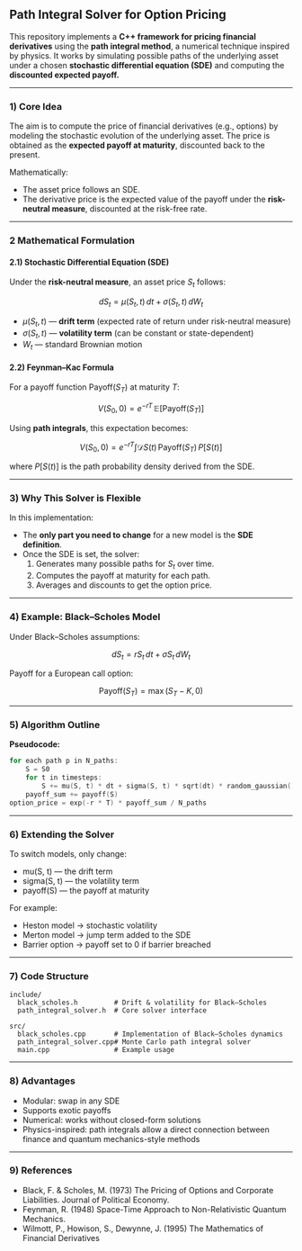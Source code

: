 ## Path Integral Solver for Option Pricing

This repository implements a **C++ framework for pricing financial derivatives** using the **path integral method**, a numerical technique inspired by physics.
It works by simulating possible paths of the underlying asset under a chosen **stochastic differential equation (SDE)** and computing the **discounted expected payoff.**

---
### 1) Core Idea
The aim is to compute the price of financial derivatives (e.g., options) by modeling the stochastic evolution of the underlying asset.
The price is obtained as the **expected payoff at maturity**, discounted back to the present.

Mathematically:
- The asset price follows an SDE.
- The derivative price is the expected value of the payoff under the **risk-neutral measure**, discounted at the risk-free rate.

---

### 2 Mathematical Formulation
#### 2.1) Stochastic Differential Equation (SDE)
Under the **risk-neutral measure**, an asset price $S_t$ follows:

$$
dS_t = \mu(S_t, t) \, dt + \sigma(S_t, t) \, dW_t
$$

- $\mu(S_t, t)$ — **drift term** (expected rate of return under risk-neutral measure)
- $\sigma(S_t, t)$ — **volatility term** (can be constant or state-dependent)
- $W_t$ — standard Brownian motion


#### 2.2) Feynman–Kac Formula

For a payoff function $\text{Payoff}(S_T)$ at maturity $T$:

$$
V(S_0, 0) = e^{-rT} \, \mathbb{E} \big[ \text{Payoff}(S_T) \big]
$$

Using **path integrals**, this expectation becomes:

$$
V(S_0, 0) = e^{-rT} \int \mathcal{D}S(t) \, \text{Payoff}(S_T) \, P[S(t)]
$$

where $P[S(t)]$ is the path probability density derived from the SDE.

---



### 3) Why This Solver is Flexible

In this implementation:

- The **only part you need to change** for a new model is the **SDE definition**.
- Once the SDE is set, the solver:
  1. Generates many possible paths for $S_t$ over time.
  2. Computes the payoff at maturity for each path.
  3. Averages and discounts to get the option price.

---

### 4) Example: Black–Scholes Model

Under Black–Scholes assumptions:

$$
dS_t = r S_t \, dt + \sigma S_t \, dW_t
$$

Payoff for a European call option:

$$
\text{Payoff}(S_T) = \max(S_T - K, 0)
$$

---

### 5) Algorithm Outline

**Pseudocode:**
```cpp
for each path p in N_paths:
    S = S0
    for t in timesteps:
        S += mu(S, t) * dt + sigma(S, t) * sqrt(dt) * random_gaussian()
    payoff_sum += payoff(S)
option_price = exp(-r * T) * payoff_sum / N_paths
```

---

### 6) Extending the Solver

To switch models, only change:
- mu(S, t) — the drift term
- sigma(S, t) — the volatility term
- payoff(S) — the payoff at maturity

For example:
- Heston model → stochastic volatility
- Merton model → jump term added to the SDE
- Barrier option → payoff set to 0 if barrier breached

---

### 7) Code Structure
```
include/
  black_scholes.h         # Drift & volatility for Black–Scholes
  path_integral_solver.h  # Core solver interface

src/
  black_scholes.cpp       # Implementation of Black–Scholes dynamics
  path_integral_solver.cpp# Monte Carlo path integral solver
  main.cpp                # Example usage

```

---

### 8) Advantages
- Modular: swap in any SDE
- Supports exotic payoffs
- Numerical: works without closed-form solutions
- Physics-inspired: path integrals allow a direct connection between finance and quantum mechanics-style methods

---

### 9) References
- Black, F. & Scholes, M. (1973) The Pricing of Options and Corporate Liabilities. Journal of Political Economy.
- Feynman, R. (1948) Space-Time Approach to Non-Relativistic Quantum Mechanics.
- Wilmott, P., Howison, S., Dewynne, J. (1995) The Mathematics of Financial Derivatives
